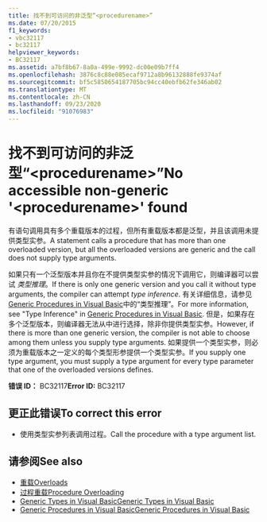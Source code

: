 ```yaml
---
title: 找不到可访问的非泛型“<procedurename>”
ms.date: 07/20/2015
f1_keywords:
- vbc32117
- bc32117
helpviewer_keywords:
- BC32117
ms.assetid: a7bf8b67-8a0a-499e-9992-dc00e09b7ff4
ms.openlocfilehash: 3876c8c88e085ecaf9712a8b96132888fe9374af
ms.sourcegitcommit: bf5c5850654187705bc94cc40ebfb62fe346ab02
ms.translationtype: MT
ms.contentlocale: zh-CN
ms.lasthandoff: 09/23/2020
ms.locfileid: "91076983"
---
```

# <a name="no-accessible-non-generic-procedurename-found"></a><span data-ttu-id="90f37-102">找不到可访问的非泛型“\<procedurename>”</span><span class="sxs-lookup"><span data-stu-id="90f37-102">No accessible non-generic '\<procedurename>' found</span></span>

<span data-ttu-id="90f37-103">有语句调用具有多个重载版本的过程，但所有重载版本都是泛型，并且该调用未提供类型实参。</span><span class="sxs-lookup"><span data-stu-id="90f37-103">A statement calls a procedure that has more than one overloaded version, but all the overloaded versions are generic and the call does not supply type arguments.</span></span>  
  
 <span data-ttu-id="90f37-104">如果只有一个泛型版本并且你在不提供类型实参的情况下调用它，则编译器可以尝试 *类型推理*。</span><span class="sxs-lookup"><span data-stu-id="90f37-104">If there is only one generic version and you call it without type arguments, the compiler can attempt *type inference*.</span></span> <span data-ttu-id="90f37-105">有关详细信息，请参见 [Generic Procedures in Visual Basic](../programming-guide/language-features/data-types/generic-procedures.md)中的“类型推理”。</span><span class="sxs-lookup"><span data-stu-id="90f37-105">For more information, see "Type Inference" in [Generic Procedures in Visual Basic](../programming-guide/language-features/data-types/generic-procedures.md).</span></span> <span data-ttu-id="90f37-106">但是，如果存在多个泛型版本，则编译器无法从中进行选择，除非你提供类型实参。</span><span class="sxs-lookup"><span data-stu-id="90f37-106">However, if there is more than one generic version, the compiler is not able to choose among them unless you supply type arguments.</span></span> <span data-ttu-id="90f37-107">如果提供一个类型实参，则必须为重载版本之一定义的每个类型形参提供一个类型实参。</span><span class="sxs-lookup"><span data-stu-id="90f37-107">If you supply one type argument, you must supply a type argument for every type parameter that one of the overloaded versions defines.</span></span>  
  
 <span data-ttu-id="90f37-108">**错误 ID：** BC32117</span><span class="sxs-lookup"><span data-stu-id="90f37-108">**Error ID:** BC32117</span></span>  
  
## <a name="to-correct-this-error"></a><span data-ttu-id="90f37-109">更正此错误</span><span class="sxs-lookup"><span data-stu-id="90f37-109">To correct this error</span></span>  
  
- <span data-ttu-id="90f37-110">使用类型实参列表调用过程。</span><span class="sxs-lookup"><span data-stu-id="90f37-110">Call the procedure with a type argument list.</span></span>  
  
## <a name="see-also"></a><span data-ttu-id="90f37-111">请参阅</span><span class="sxs-lookup"><span data-stu-id="90f37-111">See also</span></span>

- [<span data-ttu-id="90f37-112">重载</span><span class="sxs-lookup"><span data-stu-id="90f37-112">Overloads</span></span>](../language-reference/modifiers/overloads.md)
- [<span data-ttu-id="90f37-113">过程重载</span><span class="sxs-lookup"><span data-stu-id="90f37-113">Procedure Overloading</span></span>](../programming-guide/language-features/procedures/procedure-overloading.md)
- [<span data-ttu-id="90f37-114">Generic Types in Visual Basic</span><span class="sxs-lookup"><span data-stu-id="90f37-114">Generic Types in Visual Basic</span></span>](../programming-guide/language-features/data-types/generic-types.md)
- [<span data-ttu-id="90f37-115">Generic Procedures in Visual Basic</span><span class="sxs-lookup"><span data-stu-id="90f37-115">Generic Procedures in Visual Basic</span></span>](../programming-guide/language-features/data-types/generic-procedures.md)
